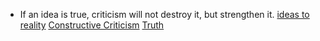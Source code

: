 - If an idea is true, criticism will not destroy it, but strengthen it. [ideas to reality]() [Constructive Criticism]() [Truth]()
